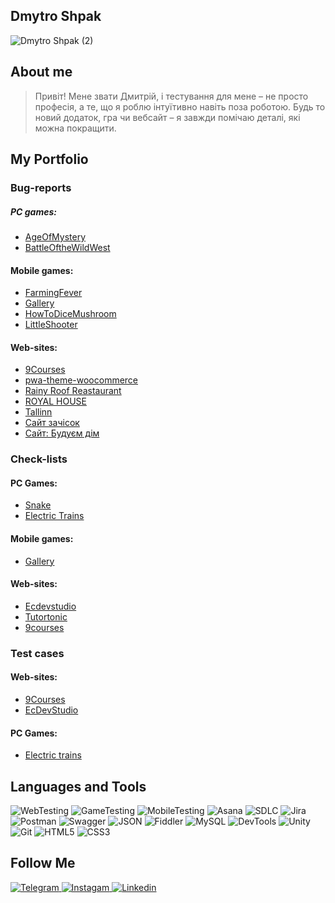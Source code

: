 ## Dmytro Shpak
![Dmytro Shpak (2)](https://github.com/user-attachments/assets/05da7841-02a7-4987-86d9-7d3612910f5d)



## About me
> Привіт! Мене звати Дмитрій, і тестування для мене – не просто професія, а те, що я роблю інтуїтивно навіть поза роботою. Будь то новий додаток, гра чи вебсайт – я завжди помічаю деталі, які можна покращити.

## My Portfolio 

### Bug-reports 

##### PC games:
- [AgeOfMystery](https://trello.com/b/4N4ywTLf/ageofmystery)
- [BattleOftheWildWest](https://trello.com/b/Qje8w8XV/battleofthewildwest)

#### Mobile games: 
- [FarmingFever](https://trello.com/b/5c4UPC90/farmingfever)
- [Gallery](https://trello.com/b/KAgweUmS/gallery)
- [HowToDiceMushroom](https://trello.com/b/yGLx3PqF/howtodicemushrooms)
- [LittleShooter](https://trello.com/b/JDMDCk89/littleshooter)

#### Web-sites:

- [9Courses](https://trello.com/b/47DPHbRb/9courses)
- [pwa-theme-woocommerce](https://trello.com/b/arKNNCfS/pwa-theme-woocommerce)
- [Rainy Roof Reastaurant](https://trello.com/b/4HqHdXiz/rainy-roof-reastaurant)
- [ROYAL HOUSE](https://trello.com/b/8Pa1xNkp/royal-house)
- [Tallinn](https://trello.com/b/5gn7Ua2W/%D1%81%D0%B0%D0%B9%D1%82-http-tallinncold-timecom)
- [Сайт зачісок](https://trello.com/b/IupEXHcH/%D1%81%D0%B0%D0%B9%D1%82-%D0%B7%D0%B0%D1%87%D1%96%D1%81%D0%BE%D0%BA)
- [Сайт: Будуєм дім](https://trello.com/b/zimT2riK/%D1%81%D0%B0%D0%B9%D1%82-%D0%B1%D1%83%D0%B4%D1%83%D1%94%D0%BC-%D0%B4%D1%96%D0%BC)

### Check-lists
#### PC Games:
- [Snake](https://docs.google.com/spreadsheets/d/1V_yq9WYhcOcOYusnVa_jLoPVtuws2JOoNniAK99ZRY0/edit?usp=sharing)
- [Electric Trains](https://docs.google.com/spreadsheets/d/17bMMnNUVOhnC9cd60_owsw8Q_bXk1ltRRnm8720e-sU/edit?usp=sharing)

#### Mobile games:
- [Gallery](https://docs.google.com/spreadsheets/d/1VK-BWJjc1KzcyUsuuzhlSqKM6lMJdfIXvSmtCEI1DRk/edit?usp=sharing)

#### Web-sites:
- [Ecdevstudio](https://docs.google.com/spreadsheets/d/1tihMMcNegUD9QzY5epQLN-j9qOaB6g5NagdF4bCWwrE/edit?usp=sharing)
- [Tutortonic](https://docs.google.com/spreadsheets/d/1CG0gB3kHgX86Jxy-REjhh59afwRI_t7812tTvfrMC3o/edit?usp=sharing)
- [9courses](https://docs.google.com/spreadsheets/d/1wG84ZtTD3FOf1ntu5lAbCNTqmnjzB4qp5KN1A_qr5zg/edit?usp=sharing)
  
### Test cases 


#### Web-sites:

- [9Courses](https://docs.google.com/spreadsheets/d/1sF0a9RbzayeZzkHU46Y45uInGOUiySbJMn2xRoUjepI/edit?usp=sharing)
- [EcDevStudio](https://docs.google.com/spreadsheets/d/12hSkaOnMwMku8i6eQ4CJBZwqpkl6x2NMe6ECiic3t8U/edit?usp=sharing)

#### PC Games:

- [Electric trains](https://docs.google.com/spreadsheets/d/12hSkaOnMwMku8i6eQ4CJBZwqpkl6x2NMe6ECiic3t8U/edit?usp=sharing)


## Languages and Tools
![WebTesting](https://img.shields.io/badge/-WebTesting-556AC1?style=for-the-badge&logo=WebTesting&logoColor=556AC1)
![GameTesting](https://img.shields.io/badge/-GameTesting-FAB000?style=for-the-badge&logo=GameTesting&logoColor=FAB000)
![MobileTesting](https://img.shields.io/badge/-MobileTesting-4592C1?style=for-the-badge&logo=MobileTesting&logoColor=4592C1)
![Asana](https://img.shields.io/badge/-Asana-363639?style=for-the-badge&logo=Asana&logoColor=F06A6A)
![SDLC](https://img.shields.io/badge/-SDLC-A4BEF1?style=for-the-badge&logo=SDLC&logoColor=A4BEF1)
![Jira](https://img.shields.io/badge/-Jira-629FF6?style=for-the-badge&logo=Jira&logoColor=166BE0)
![Postman](https://img.shields.io/badge/-Postman-D7D0AD?style=for-the-badge&logo=Postman&logoColor=FB7C29)
![Swagger](https://img.shields.io/badge/-Swagger-173648?style=for-the-badge&logo=Swagger&logoColor=8BB600)
![JSON](https://img.shields.io/badge/-JSON-B2B2B2?style=for-the-badge&logo=JSON&logoColor=393939)
![Fiddler](https://img.shields.io/badge/-Fiddler-2B6D05?style=for-the-badge&logo=Fiddler&logoColor=2B6D05)
![MySQL](https://img.shields.io/badge/-MySQL-5181A2?style=for-the-badge&logo=MySQL&logoColor=00337E)
![DevTools](https://img.shields.io/badge/-DevTools-266EE4?style=for-the-badge&logo=DevTools&logoColor=266EE4)
![Unity](https://img.shields.io/badge/-Unity-757879?style=for-the-badge&logo=Unity&logoColor=000000)
![Git](https://img.shields.io/badge/-Git-181617?style=for-the-badge&logo=Git&logoColor=F0F0F0)
![HTML5](https://img.shields.io/badge/-HTML5-3A3B3D?style=for-the-badge&logo=HTML5&logoColor=64C18)
![CSS3](https://img.shields.io/badge/-CSS3-254ADC?style=for-the-badge&logo=CSS3&logoColor=2094EF)




## Follow Me
[ ![Telegram](https://img.shields.io/badge/-Telegram-30A5D8?style=for-the-badge&logo=Telegram&logoColor=F6F9FA) ](https://t.me/dmytroshpak)
[ ![Instagam](https://img.shields.io/badge/-Instagram-A601CD?style=for-the-badge&logo=Instagram&logoColor=D6A639) ](https://www.instagram.com/dmytro__shpak/)
[ ![Linkedin](https://img.shields.io/badge/-Linkedin-0A66C2?style=for-the-badge&logo=Linkedin&logoColor=FFFFFF) ](https://www.linkedin.com/in/dmytro-shpak-29229132a/)

